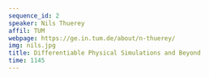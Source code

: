 ```yaml
---
sequence_id: 2
speaker: Nils Thuerey
affil: TUM
webpage: https://ge.in.tum.de/about/n-thuerey/
img: nils.jpg
title: Differentiable Physical Simulations and Beyond
time: 1145
---
```

